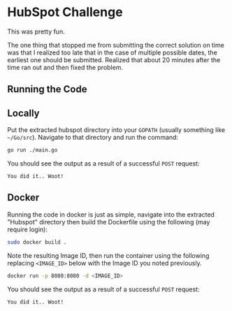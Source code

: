 # HubSpot Challenge

This was pretty fun.

The one thing that stopped me from submitting the correct solution on time was that I realized too late that in the case of multiple possible dates, the earliest one should be submitted. Realized that about 20 minutes after the time ran out and then fixed the problem.

## Running the Code

## Locally

Put the extracted hubspot directory into your `GOPATH` (usually something like `~/Go/src`). Navigate to that directory and run the command:

```bash
go run ./main.go
```

You should see the output as a result of a successful `POST` request:
```
You did it.. Woot!
```

## Docker

Running the code in docker is just as simple, navigate into the extracted "Hubspot" directory then build the Dockerfile using the following (may require login):

```bash
sudo docker build .
```

Note the resulting Image ID, then run the container using the following replacing `<IMAGE_ID>` below with the Image ID you noted previously.

```bash
docker run -p 8080:8080 -d <IMAGE_ID>
```

You should see the output as a result of a successful `POST` request:
```
You did it.. Woot!
```
